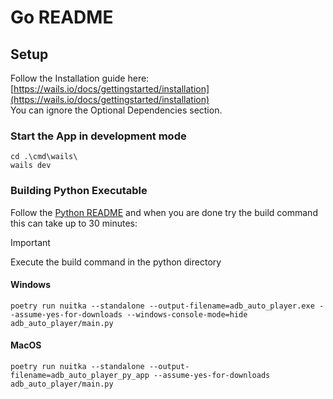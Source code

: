 # Go README

## Setup
Follow the Installation guide here:
[https://wails.io/docs/gettingstarted/installation](https://wails.io/docs/gettingstarted/installation)  
You can ignore the Optional Dependencies section.

### Start the App in development mode
```shell
cd .\cmd\wails\
wails dev
```

### Building Python Executable
Follow the [Python README](python-README.md) and when you are done try the build command this can take up to 30 minutes:
> [!IMPORTANT]
> Execute the build command in the python directory
#### Windows
```shell
poetry run nuitka --standalone --output-filename=adb_auto_player.exe --assume-yes-for-downloads --windows-console-mode=hide adb_auto_player/main.py
```

#### MacOS
```shell
poetry run nuitka --standalone --output-filename=adb_auto_player_py_app --assume-yes-for-downloads adb_auto_player/main.py
```
